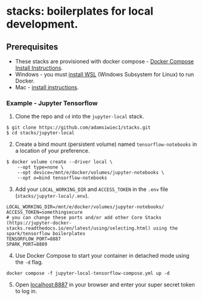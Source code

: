 # stacks: boilerplates for local development.
## Prerequisites
* These stacks are provisioned with docker compose - [Docker Compose Install Instructions](https://docs.docker.com/compose/install/).
* Windows - you must [install WSL](https://learn.microsoft.com/en-us/windows/wsl/install) (Windows Subsystem for Linux) to run Docker.
* Mac - [install instructions](https://docs.docker.com/desktop/install/mac-install/).
### Example - Jupyter Tensorflow
1. Clone the repo and `cd` into the `jupyter-local` stack.
```
$ git clone https://github.com/adamsiwiec1/stacks.git
$ cd stacks/jupyter-local
```
2. Create a bind mount (persistent volume) named `tensorflow-notebooks` in a location of your preference.
```
$ docker volume create --driver local \
    --opt type=none \
    --opt device=/mnt/e/docker/volumes/jupyter-notebooks \
    --opt o=bind tensorflow-notebooks
```
3. Add your `LOCAL_WORKING_DIR` and `ACCESS_TOKEN` in the `.env` file (`stacks/jupyter-local/.env`). 
```
LOCAL_WORKING_DIR=/mnt/e/docker/volumes/jupyter-notebooks/
ACCESS_TOKEN=somethingsecure
# you can change these ports and/or add other Core Stacks (https://jupyter-docker-stacks.readthedocs.io/en/latest/using/selecting.html) using the spark/tensorflow boilerplates
TENSORFLOW_PORT=8887
SPARK_PORT=8889
```
4.  Use Docker Compose to start your container in detached mode using the `-d` flag.
```
docker compose -f jupyter-local-tensorflow-compose.yml up -d
```
5. Open [localhost:8887](http://localhost:8887) in your browser and enter your super secret token to log in.
